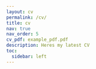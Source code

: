 ```yaml
---
layout: cv
permalink: /cv/
title: cv
nav: true
nav_order: 5
cv_pdf: example_pdf.pdf
description: Heres my latest CV
toc:
  sidebar: left
---
```

